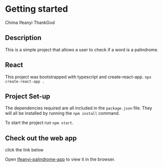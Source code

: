 # Getting started

Chima Ifeanyi ThankGod
## Description

This is a simple project that allows a user to check if a word is a palindrome.

## React

This project was bootstrapped with typescript and create-react-app. `npx create-react-app .`

## Project Set-up

The dependencies required are all included in the `package.json` file. They will all be installed by running the `npm install` command.

To start the project run `npm start`.

## Check out the web app

click the link below

Open [Ifeanyi-palindrome-app](https://ifeanyi-palindrome.netlify.app/) to view it in the browser.



